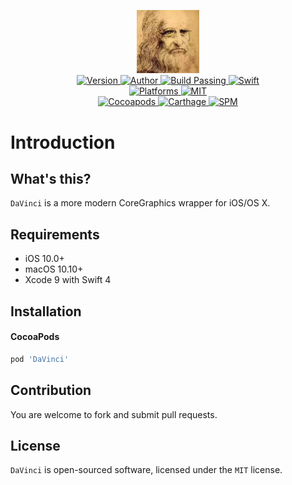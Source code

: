 
<p align="center">
  <img src="./Assets/DaVinci.png" alt="DaVinci" style="width: 100px;">
  <br/><a href="https://cocoapods.org/pods/DaVinci">
  <img alt="Version" src="https://img.shields.io/badge/version-1.0.1-brightgreen.svg">
  <img alt="Author" src="https://img.shields.io/badge/author-Meniny-blue.svg">
  <img alt="Build Passing" src="https://img.shields.io/badge/build-passing-brightgreen.svg">
  <img alt="Swift" src="https://img.shields.io/badge/swift-4.0%2B-orange.svg">
  <br/>
  <img alt="Platforms" src="https://img.shields.io/badge/platform-macOS%20%7C%20iOS-lightgrey.svg">
  <img alt="MIT" src="https://img.shields.io/badge/license-MIT-blue.svg">
  <br/>
  <img alt="Cocoapods" src="https://img.shields.io/badge/cocoapods-compatible-brightgreen.svg">
  <img alt="Carthage" src="https://img.shields.io/badge/carthage-working%20on-red.svg">
  <img alt="SPM" src="https://img.shields.io/badge/swift%20package%20manager-compatible-brightgreen.svg">
  </a>
</p>

# Introduction

## What's this?

`DaVinci` is a more modern CoreGraphics wrapper for iOS/OS X.

## Requirements

* iOS 10.0+
* macOS 10.10+
* Xcode 9 with Swift 4

## Installation

#### CocoaPods

```ruby
pod 'DaVinci'
```

## Contribution

You are welcome to fork and submit pull requests.

## License

`DaVinci` is open-sourced software, licensed under the `MIT` license.
